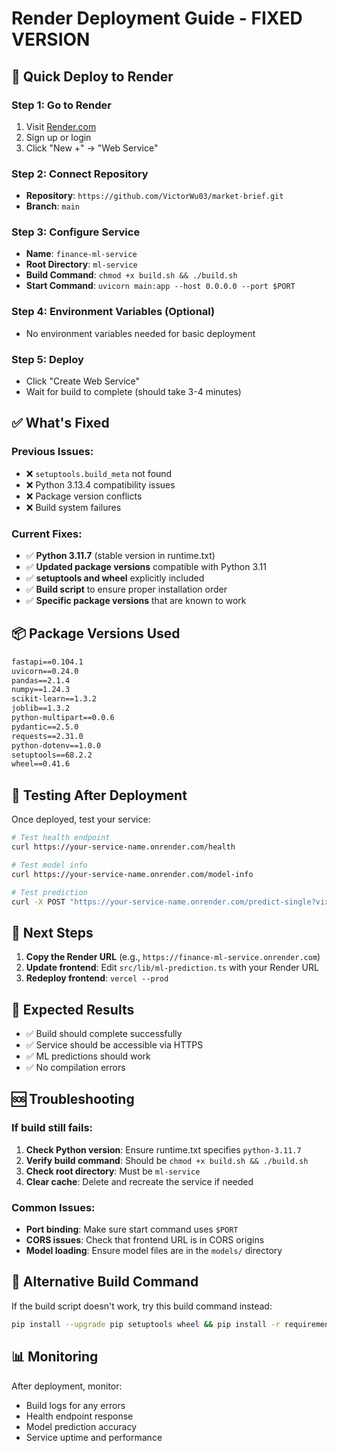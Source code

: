 # Render Deployment Guide - FIXED VERSION

## 🚀 Quick Deploy to Render

### Step 1: Go to Render
1. Visit [Render.com](https://render.com)
2. Sign up or login
3. Click "New +" → "Web Service"

### Step 2: Connect Repository
- **Repository**: `https://github.com/VictorWu03/market-brief.git`
- **Branch**: `main`

### Step 3: Configure Service
- **Name**: `finance-ml-service`
- **Root Directory**: `ml-service`
- **Build Command**: `chmod +x build.sh && ./build.sh`
- **Start Command**: `uvicorn main:app --host 0.0.0.0 --port $PORT`

### Step 4: Environment Variables (Optional)
- No environment variables needed for basic deployment

### Step 5: Deploy
- Click "Create Web Service"
- Wait for build to complete (should take 3-4 minutes)

## ✅ What's Fixed

### Previous Issues:
- ❌ `setuptools.build_meta` not found
- ❌ Python 3.13.4 compatibility issues
- ❌ Package version conflicts
- ❌ Build system failures

### Current Fixes:
- ✅ **Python 3.11.7** (stable version in runtime.txt)
- ✅ **Updated package versions** compatible with Python 3.11
- ✅ **setuptools and wheel** explicitly included
- ✅ **Build script** to ensure proper installation order
- ✅ **Specific package versions** that are known to work

## 📦 Package Versions Used

```txt
fastapi==0.104.1
uvicorn==0.24.0
pandas==2.1.4
numpy==1.24.3
scikit-learn==1.3.2
joblib==1.3.2
python-multipart==0.0.6
pydantic==2.5.0
requests==2.31.0
python-dotenv==1.0.0
setuptools==68.2.2
wheel==0.41.6
```

## 🔧 Testing After Deployment

Once deployed, test your service:

```bash
# Test health endpoint
curl https://your-service-name.onrender.com/health

# Test model info
curl https://your-service-name.onrender.com/model-info

# Test prediction
curl -X POST "https://your-service-name.onrender.com/predict-single?vix_value=30.0"
```

## 📝 Next Steps

1. **Copy the Render URL** (e.g., `https://finance-ml-service.onrender.com`)
2. **Update frontend**: Edit `src/lib/ml-prediction.ts` with your Render URL
3. **Redeploy frontend**: `vercel --prod`

## 🎯 Expected Results

- ✅ Build should complete successfully
- ✅ Service should be accessible via HTTPS
- ✅ ML predictions should work
- ✅ No compilation errors

## 🆘 Troubleshooting

### If build still fails:
1. **Check Python version**: Ensure runtime.txt specifies `python-3.11.7`
2. **Verify build command**: Should be `chmod +x build.sh && ./build.sh`
3. **Check root directory**: Must be `ml-service`
4. **Clear cache**: Delete and recreate the service if needed

### Common Issues:
- **Port binding**: Make sure start command uses `$PORT`
- **CORS issues**: Check that frontend URL is in CORS origins
- **Model loading**: Ensure model files are in the `models/` directory

## 🔄 Alternative Build Command

If the build script doesn't work, try this build command instead:
```bash
pip install --upgrade pip setuptools wheel && pip install -r requirements.txt
```

## 📊 Monitoring

After deployment, monitor:
- Build logs for any errors
- Health endpoint response
- Model prediction accuracy
- Service uptime and performance 